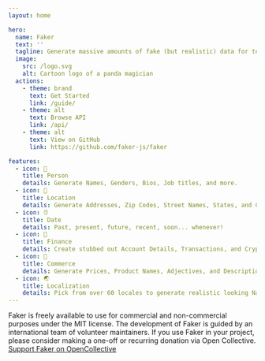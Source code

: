```yaml
---
layout: home

hero:
  name: Faker
  text: ''
  tagline: Generate massive amounts of fake (but realistic) data for testing and development.
  image:
    src: /logo.svg
    alt: Cartoon logo of a panda magician
  actions:
    - theme: brand
      text: Get Started
      link: /guide/
    - theme: alt
      text: Browse API
      link: /api/
    - theme: alt
      text: View on GitHub
      link: https://github.com/faker-js/faker

features:
  - icon: 🧍
    title: Person
    details: Generate Names, Genders, Bios, Job titles, and more.
  - icon: 💌
    title: Location
    details: Generate Addresses, Zip Codes, Street Names, States, and Countries!
  - icon: ⏰
    title: Date
    details: Past, present, future, recent, soon... whenever!
  - icon: 💸
    title: Finance
    details: Create stubbed out Account Details, Transactions, and Crypto Addresses.
  - icon: 👠
    title: Commerce
    details: Generate Prices, Product Names, Adjectives, and Descriptions.
  - icon: 🌏
    title: Localization
    details: Pick from over 60 locales to generate realistic looking Names, Addresses, and Phone Numbers.
---
```


<div class="opencollective">
  Faker is freely available to use for commercial and non-commercial purposes under the MIT license. The development of Faker is guided by an international team of volunteer maintainers. If you use Faker in your project, please consider making a one-off or recurring donation via Open Collective. 
  <a target="_blank" href="https://opencollective.com/fakerjs">Support Faker on OpenCollective</a>
</div>
